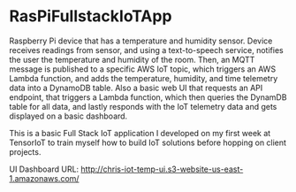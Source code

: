 # RasPiFullstackIoTApp
Raspberry Pi device that has a temperature and humidity sensor. Device receives readings from sensor, and using a text-to-speech service, notifies the user the temperature and humidity of the room. Then, an MQTT message is published to a specific AWS IoT topic, which triggers an AWS Lambda function, and adds the temperature, humidity, and time telemetry data into a DynamoDB table. Also a basic web UI that requests an API endpoint, that triggers a Lambda function, which then queries the DynamDB table for all data, and lastly responds with the IoT telemetry data and gets displayed on a basic dashboard.

This is a basic Full Stack IoT application I developed on my first week at TensorIoT to train myself how to build IoT solutions before hopping on client projects.

UI Dashboard URL: http://chris-iot-temp-ui.s3-website-us-east-1.amazonaws.com/
